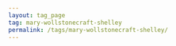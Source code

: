 ```yaml
---
layout: tag_page
tag: mary-wollstonecraft-shelley
permalink: /tags/mary-wollstonecraft-shelley/
---
```

